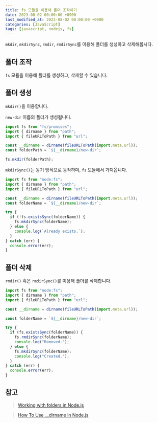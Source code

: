 ```yaml
---
title: fs 모듈을 이용해 폴더 조작하기
date: 2023-08-02 00:00:00 +0900
last_modified_at: 2023-08-02 00:00:00 +0900
categories: [JavaScript]
tags: [javascript, nodejs, fs]
---
```


`mkdir`, `mkdirSync`, `rmdir`, `rmdirSync`를 이용해 폴더를 생성하고 삭제해봅시다.

## 폴더 조작

`fs` 모듈을 이용해 폴더를 생성하고, 삭제할 수 있습니다.

## 폴더 생성

`mkdir()`을 이용합니다.

`new-dir` 이름의 폴더가 생성됩니다.

```javascript
import fs from "fs/promises";
import { dirname } from "path";
import { fileURLToPath } from "url";

const __dirname = dirname(fileURLToPath(import.meta.url));
const folderPath = `${__dirname}/new-dir`;

fs.mkdir(folderPath);
```

`mkdirSync()`는 동기 방식으로 동작하며, `fs` 모듈에서 가져옵니다.

```javascript
import fs from "node:fs";
import { dirname } from "path";
import { fileURLToPath } from "url";

const __dirname = dirname(fileURLToPath(import.meta.url));
const folderName = `${__dirname}/new-dir`;

try {
  if (!fs.existsSync(folderName)) {
    fs.mkdirSync(folderName);
  } else {
    console.log(`Already exists.`);
  }
} catch (err) {
  console.error(err);
}
```

## 폴더 삭제

`rmdir()` 혹은 `rmdirSync()`를 이용해 폴더를 삭제합니다.

```javascript
import fs from "node:fs";
import { dirname } from "path";
import { fileURLToPath } from "url";

const __dirname = dirname(fileURLToPath(import.meta.url));

const folderName = `${__dirname}/new-dir`;

try {
  if (fs.existsSync(folderName)) {
    fs.rmdirSync(folderName);
    console.log("Removed.");
  } else {
    fs.mkdirSync(folderName);
    console.log("Created.");
  }
} catch (err) {
  console.error(err);
}
```

## 참고

> [Working with folders in Node.js](https://nodejs.dev/en/learn/working-with-folders-in-nodejs/)

> [How To Use \_\_dirname in Node.js](https://www.digitalocean.com/community/tutorials/nodejs-how-to-use__dirname)
